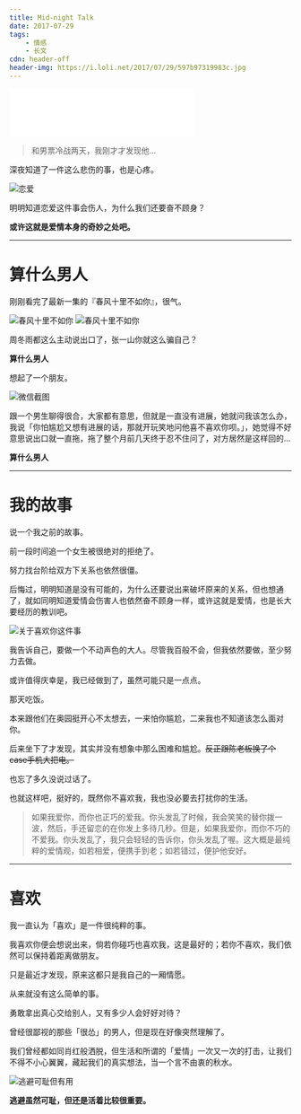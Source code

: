 ```yaml
---
title: Mid-night Talk
date: 2017-07-29
tags:
	- 情感
	- 长文
cdn: header-off
header-img: https://i.loli.net/2017/07/29/597b97319983c.jpg
---
```


<iframe frameborder="no" border="0" marginwidth="0" marginheight="0" width=330 height=86 src="//music.163.com/outchain/player?type=2&id=29392800&auto=0&height=66"></iframe>

>和男票冷战两天，我刚才才发现他...

深夜知道了一件这么悲伤的事，也是心疼。

![恋爱](https://i.loli.net/2017/07/29/597b81689ccf8.jpg)

明明知道恋爱这件事会伤人，为什么我们还要奋不顾身？

**或许这就是爱情本身的奇妙之处吧。**

<!--more-->
***

# 算什么男人

刚刚看完了最新一集的『春风十里不如你』，很气。

![春风十里不如你](https://i.loli.net/2017/07/29/597b8386cd1b1.jpg)
![春风十里不如你](https://i.loli.net/2017/07/29/597b8386ce306.jpg)

周冬雨都这么主动说出口了，张一山你就这么骗自己？

**算什么男人**

想起了一个朋友。

![微信截图](https://i.loli.net/2017/07/29/597b8584c7836.jpg)

跟一个男生聊得很合，大家都有意思，但就是一直没有进展，她就问我该怎么办，我说「你怕尴尬又想有进展的话，那就开玩笑地问他喜不喜欢你呗。」，她觉得不好意思说出口就一直拖，拖了整个月前几天终于忍不住问了，对方居然是这样回的...

**算什么男人**

***

# 我的故事

说一个我之前的故事。

前一段时间追一个女生被很绝对的拒绝了。

努力找台阶给双方下关系也依然很僵。

后悔过，明明知道是没有可能的，为什么还要说出来破坏原来的关系，但也想通了，就如同明知道爱情会伤害人也依然奋不顾身一样，或许这就是爱情，也是长大要经历的教训吧。

![关于喜欢你这件事](https://i.loli.net/2017/07/29/597b8f34b1692.jpg)

我告诉自己，要做一个不动声色的大人。尽管我百般不会，但我依然要做，至少努力去做。

或许值得庆幸是，我已经做到了，虽然可能只是一点点。

那天吃饭。

本来跟他们在奥园挺开心不太想去，一来怕你尴尬，二来我也不知道该怎么面对你。

后来坐下了才发现，其实并没有想象中那么困难和尴尬。<del>反正跟陈老板换了个case手机大把电。</del>

也忘了多久没说过话了。

也就这样吧，挺好的，既然你不喜欢我，我也没必要去打扰你的生活。

>如果我爱你，而你也正巧的爱我。你头发乱了时候，我会笑笑的替你拨一波，然后，手还留恋的在你发上多待几秒。但是，如果我爱你，而你不巧的不爱我。你头发乱了，我只会轻轻的告诉你，你头发乱了喔。这大概是最纯粹的爱情观，如若相爱，便携手到老；如若错过，便护他安好。

***

# 喜欢

我一直认为「喜欢」是一件很纯粹的事。

我喜欢你便会想说出来，倘若你碰巧也喜欢我，这是最好的；若你不喜欢，我们依然可以保持着距离做朋友。

只是最近才发现，原来这都只是我自己的一厢情愿。

从来就没有这么简单的事。

勇敢拿出真心交给别人，又有多少人会好好对待？

曾经很鄙视的那些「很怂」的男人，但是现在好像突然理解了。

我们曾经都如同肖红般洒脱，但生活和所谓的「爱情」一次又一次的打击，让我们不得不小心翼翼，藏起我们的真实想法，当一个言不由衷的秋水。

![逃避可耻但有用](https://i.loli.net/2017/07/29/597b958d23416.jpg)

**逃避虽然可耻，但还是活着比较很重要。**